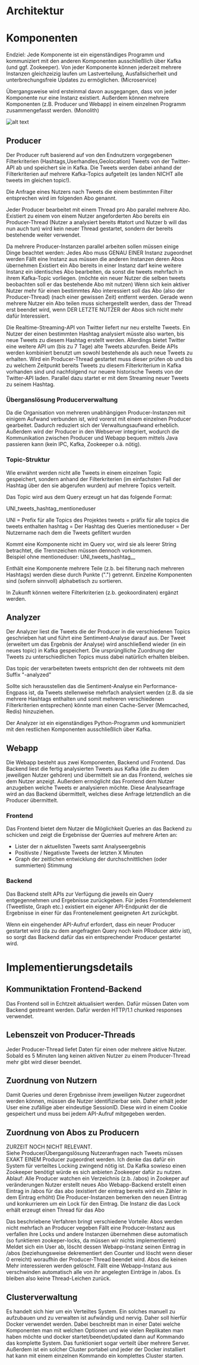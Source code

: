 # **Architektur**

# Komponenten
Endziel: Jede Komponente ist ein eigenständiges Programm und kommuniziert mit den anderen Komponenten ausschließlich über Kafka (und ggf. Zookeeper). Von jeder Komponente können jederzeit mehrere Instanzen gleichzeizig laufen um Lastverteilung, Ausfallsicherheit und unterbrechungsfreie Updates zu ermöglichen. (Microservice)

Übergangsweise wird ersteinmal davon ausgegangen, dass von jeder Komponente nur eine Instanz existiert. Außerdem können mehrere Komponenten (z.B. Producer und Webapp) in einem einzelnen Programm zusammengefasst werden. (Monolith)


![alt text](arch.png "Logo Title Text 1")


## **Producer**
Der Producer ruft basierend auf von den Endnutzern vorgegebenen Filterkriterien (Hashtags,Userhandles,Geolocation) Tweets von der Twitter-API ab und speichert sie in Kafka. Die Tweets werden dabei anhand der Filterkriterien auf mehrere Kafka-Topics aufgeteilt (es landen NICHT alle tweets im gleichen topic!).

Die Anfrage eines Nutzers nach Tweets die einem bestimmten Filter entsprechen wird im folgenden Abo genannt.

Jeder Producer bearbeitet mit einem Thread pro Abo parallel mehrere Abo. Existiert zu einem von einem Nutzer angeforderten Abo bereits ein Producer-Thread (Nutzer a analysiert bereits #tatort und Nutzer b will das nun auch tun) wird kein neuer Thread gestartet, sondern der bereits bestehende weiter verwendet.

Da mehrere Producer-Instanzen parallel arbeiten sollen müssen einige Dinge beachtet werden:
Jedes Abo muss GENAU EINER Instanz zugeordnet werden
Fällt eine Instanz aus müssen die anderen Instanzen deren Abos übernehmen
Existiert ein Abo bereits in einer Instanz darf keine weitere Instanz ein identisches Abo bearbeiten, da sonst die tweets mehrfach in ihrem Kafka-Topic vorliegen. (möchte ein neuer Nutzer die selben tweets beobachten soll er das bestehende Abo mit nutzen)
Wenn sich kein aktiver Nutzer mehr für einen bestimmtes Abo interessiert soll das Abo (also der Producer-Thread) (nach einer gewissen Zeit) entfernt werden. Gerade wenn mehrere Nutzer ein Abo teilen muss sichergestellt werden, dass der Thread erst beendet wird, wenn DER LETZTE NUTZER der Abos sich nicht mehr dafür Interessiert.

Die Realtime-Streaming-API von Twitter liefert nur neu erstellte Tweets. Ein Nutzer der einen bestimmten Hashtag analysiert müsste also warten, bis neue Tweets zu diesem Hashtag erstellt werden. Allerdings bietet Twitter eine weitere API um (bis zu 7 Tage) alte Tweets abzurufen. Beide APIs werden kombiniert benutzt um sowohl bestehende als auch neue Tweets zu erhalten.
Wird ein Producer-Thread gestartet muss dieser prüfen ob und bis zu welchem Zeitpunkt bereits Tweets zu diesem Filterkriterium in Kafka vorhanden sind und nachfolgend nur neuere historische Tweets von der Twitter-API laden. Parallel dazu startet er mit dem Streaming neuer Tweets zu seinem Hashtag.

### **Überganslösung Producerverwaltung**
Da die Organisation von mehreren unabhängigen Producer-Instanzen mit einigem Aufwand verbunden ist, wird vorerst mit einem einzelnen Producer gearbeitet. Dadurch reduziert sich der Verwaltungsaufwand erheblich. Außerdem wird der Producer in den Webserver integriert, wodurch die Kommunikation zwischen Producer und Webapp bequem mittels Java passieren kann (kein IPC, Kafka, Zookeeper o.ä. nötig).

### **Topic-Struktur**
Wie erwähnt werden nicht alle Tweets in einem einzelnen Topic gespeichert, sondern anhand der Filterkriterien (im einfachsten Fall der Hashtag über den sie abgerufen wurden) auf mehrere Topics verteilt.

Das Topic wird aus dem Query erzeugt un hat das folgende Format:

UNI_tweets_hashtag_mentioneduser

UNI = Prefix für alle Topics des Projektes
tweets = präfix für alle topics die tweets enthalten
hashtag = Der Hashtag des Queries
mentioneduser = Der Nutzername nach dem die Tweets gefiltert wurden

Kommt eine Komponente nicht im Query vor, wird sie als leerer String betrachtet, die Trennzeichen müssen dennoch vorkommen.  
Beispiel ohne mentioneduser: UNI_tweets_hashtag__

Enthält eine Komponente mehrere Teile (z.b. bei filterung nach mehreren Hashtags) werden diese durch Punkte (".") getrennt. Einzelne Komponenten sind (sofern sinnvoll) alphabetisch zu sortieren.  

In Zukunft können weitere Filterkriterien (z.b. geokoordinaten) ergänzt werden.


## **Analyzer**
Der Analyzer liest die Tweets die der Producer in die verschiedenen Topics geschrieben hat und führt eine Sentiment-Analyse darauf aus.
Der Tweet (erweitert um das Ergebnis der Analyse) wird anschließend wieder (in ein neues topic) in Kafka gespeichert. Die ursprünglliche Zuordnung der Tweets zu unterschiedlichen Topics muss dabei natürlich erhalten bleiben.

Das topic der verarbeiteten tweets entspricht den der rohtweets mit dem Suffix "-analyzed"

Sollte sich herausstellen das die Sentiment-Analyse ein Performance-Engpass ist, da Tweets stellenweise mehrfach analysiert werden (z.B. da sie mehrere Hashtags enthalten und somit mehreren verschiedenen Filterkriterien entsprechen) könnte man einen Cache-Server (Memcached, Redis) hinzuziehen.

Der Analyzer ist ein eigenständiges Python-Programm und kommuniziert mit den restlichen Komponenten ausschließlich über Kafka.

## **Webapp**
Die Webapp besteht aus zwei Komponenten, Backend und Frontend.
Das Backend liest die fertig analysierten Tweets aus Kafka (die zu dem jeweiligen Nutzer gehören) und übermittelt sie an das Frontend, welches sie dem Nutzer anzeigt. Außerdem ermöglicht das Frontend dem Nutzer anzugeben welche Tweets er analysieren möchte. Diese Analyseanfrage wird an das Backend übermittelt, welches diese Anfrage letztendlich an die Producer übermittelt.

### **Frontend**
Das Frontend bietet dem Nutzer die Möglichkeit Queries an das Backend zu schicken und zeigt die Ergebnisse der Querries auf mehrere Arten an:  
- Lister der n aktuellsten Tweets samt Analyseergebnis
- Positivste / Negativste Tweets der letzten X Minuten
- Graph der zeitlichen entwicklung der durchschnittlichen (oder summierten) Stimmung

### **Backend**
Das Backend stellt APIs zur Verfügung die jeweils ein Query entgegennehmen und Ergebnisse zurückgeben.
Für jedes Frontendelement (Tweetliste, Graph etc.) existiert ein eigener API-Endpunkt der die Ergebnisse in einer für das Frontenelement geeigneten Art zurückgibt.

Wenn ein eingehender API-Aufruf erfordert, dass ein neuer Producer gestartet wird (da zu dem angefragten Query noch kein PRoducer aktiv ist), so sorgt das Backend dafür das ein entsprechender Producer gestartet wird.

# Implementierungsdetails

## **Kommuniktation Frontend-Backend**
Das Frontend soll in Echtzeit aktualisiert werden. Dafür müssen Daten vom Backend gestreamt werden.
Dafür werden  HTTP/1.1 chunked responses verwendet.

## **Lebenszeit von Producer-Threads**
Jeder Producer-Thread liefet Daten für einen oder mehrere aktive Nutzer. Sobald es 5 Minuten lang keinen aktiven Nutzer zu einem Producer-Thread mehr gibt wird dieser beendet.

## **Zuordnung von Nutzern**
Damit Queries und deren Ergebnisse ihrem jeweiligen Nutzer zugeordnet werden können, müssen die Nutzer identifizierbar sein. Daher erhält jeder User eine zufällige aber eindeutige SessionID. Diese wird in einem Cookie gespeichert und muss bei jedem API-Aufruf mitgegeben werden.

## **Zuordnung von Abos zu Producern**
ZURZEIT NOCH NICHT RELEVANT.  
Siehe Producer/Übergangslösung
Nutzeranfragen nach Tweets müssen EXAKT EINEM Producer zugeordnet werden. Ich denke das dafür ein System für verteiltes Locking zwingend nötig ist. Da Kafka sowieso einen Zookeeper benötigt würde es sich anbieten Zookeeper dafür zu nutzen.
Ablauf:
Alle Producer watchen ein Verzeichnis (z.b. /abos) in Zookeper auf veränderungen
Nutzer erstellt neues Abo
Webapp-Backend erstellt einen Eintrag in /abos für das abo (existiert der eintrag bereits wird ein Zähler in dem Eintrag erhöht)
Die Producer-Instanzen bemerken den neuen Eintrag und konkurrieren um ein Lock für den Eintrag. Die Instanz die das Lock erhält erzeugt einen Thread für das Abo

Das beschriebene Verfahren bringt verschiedene Vorteile:
Abos werden nicht mehrfach an Producer vegeben
Fällt eine Producer-Instanz aus verfallen ihre Locks und andere Instanzen übernehmen diese automatisch (so funktieren zookeper-locks, da müssen wir nichts implementieren)
Meldet sich ein User ab, löscht dessen Webapp-Instanz seinen Eintrag in /abos (beziehungsweise dekrementiert den Counter und löscht wenn dieser 0 erreicht) woraufhin der Producer-Thread beendet wird. Abos die keinen Mehr interessieren werden gelöscht.
Fällt eine Webapp-Instanz aus verschwinden automatisch alle von ihr angelegten Einträge in /abos. Es bleiben also keine Thread-Leichen zurück.

## **Clusterverwaltung**
Es handelt sich hier um ein Verteiltes System. Ein solches manuell zu aufzubauen und zu verwalten ist aufwändig und nervig.
Daher soll hierfür Docker verwendet werden.
Dabei beschreibt man in einer Datei welche Komponenten man mit welchen Optionen und wie vielen Replikaten man haben möchte und docker startet/beendet/updated dann auf Kommando das komplette System. Das funktioniert sogar verteilt über mehrere Server.
Außerdem ist ein solcher Cluster portabel und jeder der Docker installiert hat kann mit einem einzelnen Kommando ein komplettes Cluster starten.

